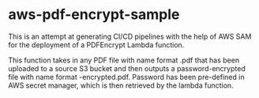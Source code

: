 # aws-pdf-encrypt-sample

This is an attempt at generating CI/CD pipelines with the help of AWS SAM for the deployment of a PDFEncrypt Lambda function.

This function takes in any PDF file with name format <name>.pdf that has been uploaded to a source S3 bucket and then outputs a password-encrypted file with name format <name>-encrypted.pdf. Password has been pre-defined in AWS secret manager, which is then retrieved by the lambda function.